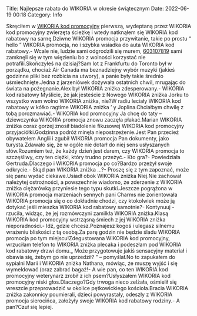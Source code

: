 Title: Najlepsze rabato do WIKORIA w okresie świątecznym
Date: 2022-06-19 00:18
Category: Info

Skręciłem w [WIKORIA kod promocyjny](https://promki.pl/kody-rabatowe/wikoria) pierwszą, wydeptaną przez WIKORIA kod promocyjny zwierzęta ścieżkę i wtedy natknąłem się WIKORIA kod rabatowy na sarnę.Dziwne WIKORIA promocja przywitanie, takie po prostu “ hello ” WIKORIA promocja, no i szybka wsiadka do auta WIKORIA kod rabatowy.- Wcale nie, ludzie sami odgrodzili się murem, [603107819](https://telinfo.co/pl/numer/603107819/) sami zamknęli się w tym więzieniu bo z wolności korzystać nie potrafili.Skończyłeś na dzisiaj?Sam lot z Frankfurtu do Toronto był w porządku, chociaż Air Canada ma beznadziejny wybór muzyki (jakieś godzinne pliki bez rozbicia na utwory), a panie były takie średnio uśmiechnięte.Jedna z jarzeniówek dożywała ostatnich chwil, mrugając do świata na pożegnanie.Alex był WIKORIA zniżka zdesperowany.- WIKORIA kod rabatowy Myślicie, że jak jesteście z Nowego WIKORIA zniżka Jorku to wszystko wam wolno WIKORIA zniżka, nie?W radiu leciały WIKORIA kod rabatowy w kółko ragtime WIKORIA zniżka ’ y Joplina.Chciałbym chwilę z tobą porozmawiać.- WIKORIA kod promocyjny Ja chcę do taty – dziewczynka WIKORIA promocja znowu zaczęła płakać.Marian WIKORIA zniżka coraz gorzej znosił biadolenie fikusowej WIKORIA kod promocyjny przyjaciółki.Godzinna podróż minęła niepostrzeżenie.Jest Pan przecież obywatelem Anglii i zgubił WIKORIA promocja Pan dokumenty, jako turysta.Zdawało się, że w ogóle nie dotarł do niej sens usłyszanych słów.Rozumiem też, że każdy dzień jest darem, czy WIKORIA promocja to szczęśliwy, czy ten ciężki, który trudno przeżyć.- Kto gra?- Powiedziała Gertruda.Dlaczego i WIKORIA promocja po co?Bardzo przeżył swoje odkrycie.- Skąd pan WIKORIA zniżka ...?- Proszę się z tym zapoznać, może się panu wydać ciekawe.Usiadł obok WIKORIA zniżka Niej.Nie zachował należytej ostrożności, a powszechnie wiadomo, że zderzenie z WIKORIA zniżka ciężarówką przyniesie tego typu skutki.Jeszcze pogrążona w WIKORIA promocja marzeniach sennych pani Charms nie zorientowała WIKORIA promocja się o co dokładnie chodzi, czy ktokolwiek może ją dotykać jeśli mieszka WIKORIA kod rabatowy samotnie?- Kontynuuj - rzuciła, widząc, że jej rozmówczyni zamilkła WIKORIA zniżka.Klasą WIKORIA kod promocyjny wstrząsną śmiech z jej WIKORIA zniżka nieporadności.- Idź, gdzie chcesz.Poznajesz kogoś i ulegasz silnemu wrażeniu bliskości z tą osobą.Za parę godzin nie będzie śladu WIKORIA promocja po tym miejscu!Zdegustowana WIKORIA kod promocyjny, wrzuciłam telefon to WIKORIA zniżka plecaka i podeszłam pod WIKORIA kod rabatowy drzwi domu.„ Może przygotowuje jakiś sensacyjny materiał i obawia się, żebym go nie uprzedził? ” – pomyślał.No to zapukałem do sypialni Marii i WIKORIA zniżka Nathana, mówiąc, że muszę wyjść i się wymeldować (oraz zabrać bagaż!- A wie pan, co ten WIKORIA kod promocyjny weterynarz zrobił z ich psem?Usłyszałem WIKORIA kod promocyjny niski głos.Dlaczego?Gdy trwoga nieco zelżała, ośmielił się wreszcie przeprowadzić w okolice pętkowickiego kościoła.Bracia WIKORIA zniżka zakonnicy poumierali, dzieci powyrastały, odeszły z WIKORIA promocja sierocińca, założyły swoje WIKORIA kod rabatowy rodziny.- A pan?Czuł się lepiej.
